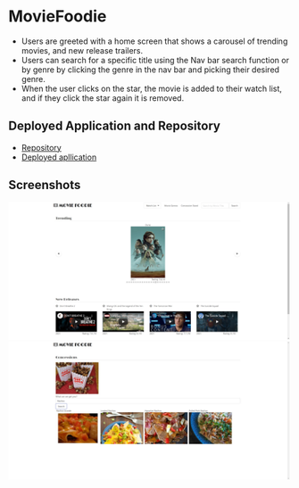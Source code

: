 # MovieFoodie
- Users are greeted with a home screen that shows a carousel of trending movies, and new release trailers.
- Users can search for a specific title using the Nav bar search function or by genre by clicking the genre in the nav bar and picking their desired genre.
- When the user clicks on the star, the movie is added to their watch list, and if they click the star again it is removed.

## Deployed Application and Repository
- [Repository](https://github.com/michellewehr/MovieFoodie)
- [Deployed apllication](https://michellewehr.github.io/MovieFoodie/)

## Screenshots
![Main Page](./assets/screenshots/Movie-Page.jpg)
![Food Page](./assets/screenshots/Foodie-Page.jpg)